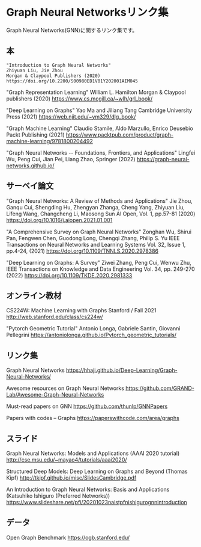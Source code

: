 # Graph Neural Networksリンク集
Graph Neural Networks(GNN)に関するリンク集です。

## 本
    "Introduction to Graph Neural Networks"
    Zhiyuan Liu, Jie Zhou
    Morgan & Claypool Publishers (2020)
    https://doi.org/10.2200/S00980ED1V01Y202001AIM045

"Graph Representation Learning"
William L. Hamilton
Morgan & Claypool publishers (2020)
https://www.cs.mcgill.ca/~wlh/grl_book/

"Deep Learning on Graphs"
Yao Ma and Jiliang Tang
Cambridge University Press (2021)
https://web.njit.edu/~ym329/dlg_book/

"Graph Machine Learning"
Claudio Stamile, Aldo Marzullo, Enrico Deusebio 
Packt Publishing (2021)
https://www.packtpub.com/product/graph-machine-learning/9781800204492

"Graph Neural Networks -- Foundations, Frontiers, and Applications"
Lingfei Wu, Peng Cui, Jian Pei, Liang Zhao, 
Springer (2022)
https://graph-neural-networks.github.io/

## サーベイ論文
"Graph Neural Networks: A Review of Methods and Applications"
Jie Zhou, Ganqu Cui, Shengding Hu, Zhengyan Zhanga, Cheng Yang, Zhiyuan Liu, Lifeng Wang, Changcheng Li, Maosong Sun
AI Open, Vol. 1, pp.57-81 (2020)
https://doi.org/10.1016/j.aiopen.2021.01.001

"A Comprehensive Survey on Graph Neural Networks"
Zonghan Wu, Shirui Pan, Fengwen Chen, Guodong Long, Chengqi Zhang, Philip S. Yu
IEEE Transactions on Neural Networks and Learning Systems
Vol. 32, Issue 1, pp.4-24, (2021)
https://doi.org/10.1109/TNNLS.2020.2978386

"Deep Learning on Graphs: A Survey"
Ziwei Zhang, Peng Cui, Wenwu Zhu,
IEEE Transactions on Knowledge and Data Engineering
Vol. 34, pp. 249-270 (2022)
https://doi.org/10.1109/TKDE.2020.2981333

## オンライン教材
CS224W: Machine Learning with Graphs
Stanford / Fall 2021
http://web.stanford.edu/class/cs224w/

"Pytorch Geometric Tutorial"
Antonio Longa, Gabriele Santin, Giovanni Pellegrini
https://antoniolonga.github.io/Pytorch_geometric_tutorials/

## リンク集
Graph Neural Networks
https://hhaji.github.io/Deep-Learning/Graph-Neural-Networks/

Awesome resources on Graph Neural Networks
https://github.com/GRAND-Lab/Awesome-Graph-Neural-Networks

Must-read papers on GNN
https://github.com/thunlp/GNNPapers

Papers with codes – Graphs
https://paperswithcode.com/area/graphs

## スライド
Graph Neural Networks: Models and Applications (AAAI 2020 tutorial)
http://cse.msu.edu/~mayao4/tutorials/aaai2020/

Structured Deep Models: Deep Learning on Graphs and Beyond (Thomas Kipf)
http://tkipf.github.io/misc/SlidesCambridge.pdf

An Introduction to Graph Neural Networks: Basis and Applications (Katsuhiko Ishiguro (Preferred Networks))
https://www.slideshare.net/pfi/20201023naistpfnishigurognnintroduction

## データ
Open Graph Benchmark
https://ogb.stanford.edu/
